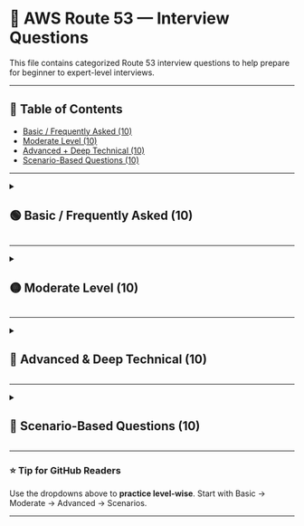 # 📘 AWS Route 53 — Interview Questions

This file contains categorized Route 53 interview questions to help prepare for beginner to expert-level interviews.

---

## 📑 Table of Contents
- [Basic / Frequently Asked (10)](#-basic--frequently-asked-10)
- [Moderate Level (10)](#-moderate-level-10)
- [Advanced + Deep Technical (10)](#-advanced--deep-technical-10)
- [Scenario-Based Questions (10)](#-scenario-based-questions-10)

---

<details>
<summary><h2>🟢 Basic / Frequently Asked (10)</h2></summary>

1. What is Amazon Route 53 and why is it called “53”?
2. What are the main functions of Route 53?
3. Difference between **Public** and **Private Hosted Zones**?
4. What is a **Hosted Zone**?
5. What is the purpose of a **Health Check** in Route 53?
6. What is the difference between **A**, **AAAA**, and **CNAME** record types?
7. What is an **Alias Record** and how is it different from CNAME?
8. What are the most commonly used **Routing Policies** in Route 53?
9. Can you use a **CNAME** at the root domain (apex)? Why or why not?
10. What services can Route 53 integrate with?

</details>

---

<details>
<summary><h2>🟡 Moderate Level (10)</h2></summary>

1. How does Route 53 achieve high availability and low-latency DNS resolution?
2. Explain **Weighted Routing Policy** with a real-world example.
3. When would you use **Latency-Based Routing** vs **Geolocation Routing**?
4. What is **Multi-Value Answer Routing**? How is it different from a load balancer?
5. How do Health Checks work internally and how do they remove bad endpoints?
6. What is **Route 53 Failover Routing** and how does it work?
7. What is **Route 53 Resolver** and when would you use it?
8. What is the difference between **Geolocation** and **Geoproximity** routing?
9. Can Route 53 be used for **hybrid DNS** (on-prem + AWS)? How?
10. How does Route 53 help in **Disaster Recovery** architectures?

</details>

---

<details>
<summary><h2>🔴 Advanced & Deep Technical (10)</h2></summary>

1. How does Route 53 use **Anycast** for DNS routing, and why is it beneficial?
2. Explain the internal mechanism of DNS caching & TTL in Route 53.
3. How would you design a global multi-region application using Route 53 with **Active-Active** architecture?
4. How can Route 53 be used with **Global Accelerator** vs **CloudFront**? Compare.
5. How does Route 53 manage **Split-Horizon DNS**?
6. Can Route 53 be used to route traffic across **on-prem + multiple AWS accounts + multiple VPCs**?
7. How do you implement **zero-downtime DNS migration** using Route 53?
8. What are the security considerations when using Route 53 for internal DNS?
9. Why are **Alias** queries free in Route 53 but normal DNS queries are charged?
10. How does Route 53 handle DNS Failover for **Stateful Applications**?

</details>

---

<details>
<summary><h2>🧠 Scenario-Based Questions (10)</h2></summary>

> These are real interview-style scenario questions.

| # | Scenario |
|---|-----------|
| 1 | Your application is deployed in **2 regions** (us-east-1 & ap-south-1); you want users to go to the **closest region** automatically. Which routing policy would you choose and why? |
| 2 | You want to shift **20% of traffic** to a new version of your app for testing. Which routing policy should you use? |
| 3 | Your primary region goes down. Route 53 should failover to **DR region**—how would you configure it? |
| 4 | You want users in **India** to be routed to the Mumbai region, and European users to Frankfurt. What routing policy fits here? |
| 5 | SaaS company needs **different login pages for different continents**—which routing policy works best? |
| 6 | You want to provide **6 healthy IPs** of backend servers to users instead of using a load balancer—how to achieve? |
| 7 | You host a **private internal domain** for multiple VPCs across AWS accounts. How do you resolve DNS privately across them? |
| 8 | You need to route traffic based on **latency but slightly more traffic should always go to us-west-1**. Which routing policy? |
| 9 | Client wants to migrate DNS from GoDaddy to Route 53 **without downtime**—explain steps. |
| 10 | You need Route 53 to monitor **API health** and switch traffic to another region **only if HTTP response contains specific text**. How would you configure? |

</details>

---

### ⭐ Tip for GitHub Readers  
Use the dropdowns above to **practice level-wise**. Start with Basic → Moderate → Advanced → Scenarios.

---
